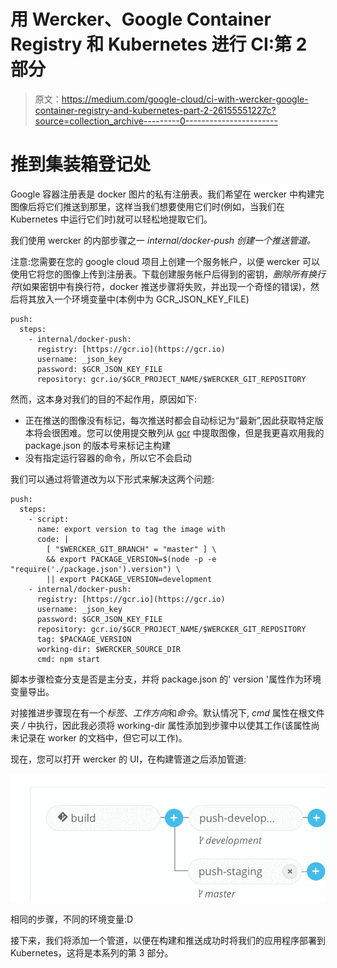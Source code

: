 # 用 Wercker、Google Container Registry 和 Kubernetes 进行 CI:第 2 部分

> 原文：<https://medium.com/google-cloud/ci-with-wercker-google-container-registry-and-kubernetes-part-2-26155551227c?source=collection_archive---------0----------------------->

# 推到集装箱登记处

Google 容器注册表是 docker 图片的私有注册表。我们希望在 wercker 中构建完图像后将它们推送到那里，这样当我们想要使用它们时(例如，当我们在 Kubernetes 中运行它们时)就可以轻松地提取它们。

我们使用 wercker 的内部步骤之一 *internal/docker-push 创建一个推送管道。*

注意:您需要在您的 google cloud 项目上创建一个服务帐户，以便 wercker 可以使用它将您的图像上传到注册表。下载创建服务帐户后得到的密钥，*删除所有换行符*(如果密钥中有换行符，docker 推送步骤将失败，并出现一个奇怪的错误)，然后将其放入一个环境变量中(本例中为 GCR_JSON_KEY_FILE)

```
push:
  steps:
    - internal/docker-push:
      registry: [https://gcr.io](https://gcr.io)
      username: _json_key
      password: $GCR_JSON_KEY_FILE
      repository: gcr.io/$GCR_PROJECT_NAME/$WERCKER_GIT_REPOSITORY
```

然而，这本身对我们的目的不起作用，原因如下:

*   正在推送的图像没有标记，每次推送时都会自动标记为“最新”,因此获取特定版本将会很困难。您可以使用提交散列从 [gcr](http://gcr.io) 中提取图像，但是我更喜欢用我的 package.json 的版本号来标记主构建
*   没有指定运行容器的命令，所以它不会启动

我们可以通过将管道改为以下形式来解决这两个问题:

```
push:
  steps:
    - script:
      name: export version to tag the image with
      code: |
        [ "$WERCKER_GIT_BRANCH" = "master" ] \
        && export PACKAGE_VERSION=$(node -p -e "require('./package.json').version") \
        || export PACKAGE_VERSION=development
    - internal/docker-push:
      registry: [https://gcr.io](https://gcr.io)
      username: _json_key
      password: $GCR_JSON_KEY_FILE
      repository: gcr.io/$GCR_PROJECT_NAME/$WERCKER_GIT_REPOSITORY
      tag: $PACKAGE_VERSION
      working-dir: $WERCKER_SOURCE_DIR
      cmd: npm start
```

脚本步骤检查分支是否是主分支，并将 package.json 的' version '属性作为环境变量导出。

对接推进步骤现在有一个*标签*、*工作方向*和*命令*。默认情况下, *cmd* 属性在根文件夹 */* 中执行，因此我必须将 working-dir 属性添加到步骤中以使其工作(该属性尚未记录在 worker 的文档中，但它可以工作)。

现在，您可以打开 wercker 的 UI，在构建管道之后添加管道:

![](img/ae354596f62f67d3f49bb6fd414c8b83.png)

相同的步骤，不同的环境变量:D

接下来，我们将添加一个管道，以便在构建和推送成功时将我们的应用程序部署到 Kubernetes，这将是本系列的第 3 部分。